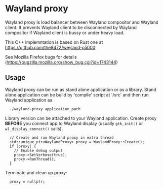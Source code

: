 # Wayland proxy

Wayland proxy is load balancer between Wayland compositor and Wayland client. It prevents Wayland client to be
disconnected by Wayland compositor if Wayland client is bussy or under heavy load.

This C++ implemntation is based on Rust one at https://github.com/the8472/weyland-p5000

See Mozilla Firefox bugs for details (https://bugzilla.mozilla.org/show_bug.cgi?id=1743144)

## Usage

Wayland proxy can be run as stand alone application or as a library. Stand alone application can be build
by 'compile' script at '/src' and then run Wayland application as

```
  ./wayland-proxy application_path
```

Library version can be attached to your Wayland application.
Create proxy **BEFORE** you connect app to Wayland display (usually `gtk_init()` or `wl_display_connect()` calls).

```
  // Create and run Wayland proxy in extra thread
  std::unique_ptr<WaylandProxy> proxy = WaylandProxy::Create();
  if (proxy) {
    // Enable debug output
    proxy->SetVerbose(true);
    proxy->RunThread();
  }
```

Terminate and clean up proxy:

```
  proxy = nullptr;
```

